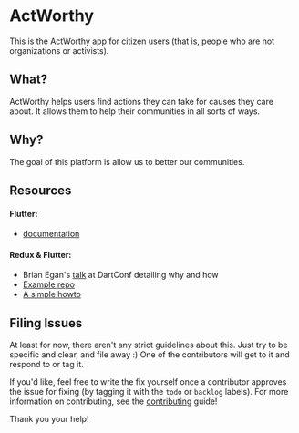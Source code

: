 # ActWorthy
This is the ActWorthy app for citizen users (that is, people who are not organizations or activists). 

## What?
ActWorthy helps users find actions they can take for causes they care about. It allows them to help their communities in all sorts of ways.

## Why?
The goal of this platform is allow us to better our communities. 

## Resources

#### Flutter:
- [documentation](https://flutter.io/)

#### Redux & Flutter:
- Brian Egan's [talk](https://www.youtube.com/watch?v=zKXz3pUkw9A) at DartConf detailing why and how 
- [Example repo](https://github.com/brianegan/flutter_architecture_samples/tree/master/example/redux)
- [A simple howto](https://hackernoon.com/flutter-redux-how-to-make-shopping-list-app-1cd315e79b65)

## Filing Issues
At least for now, there aren't any strict guidelines about this. Just try to be specific and clear, and file away :) One of the contributors will get to it and respond to or tag it. 

If you'd like, feel free to write the fix yourself once a contributor approves the issue for fixing (by tagging it with the `todo` or `backlog` labels). For more information on contributing, see the [contributing](https://github.com/actworthy/citizen-flutter/blob/master/CONTRIBUTING.md) guide! 

Thank you your help!